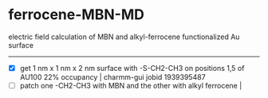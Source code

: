 # ferrocene-MBN-MD
electric field calculation of MBN and alkyl-ferrocene functionalized Au surface

----
- [X] get 1 nm x 1 nm x 2 nm surface with -S-CH2-CH3 on positions 1,5 of AU100 22% occupancy | charmm-gui jobid 1939395487
- [ ] patch one -CH2-CH3 with MBN and the other with alkyl ferrocene | 
